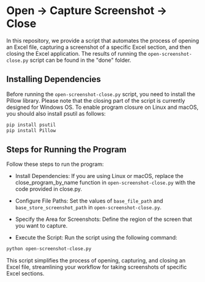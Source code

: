 # Open -> Capture Screenshot -> Close

In this repository, we provide a script that automates the process of opening an Excel file, capturing a screenshot of a specific Excel section, and then closing the Excel application. The results of running the `open-screenshot-close.py` script can be found in the "done" folder.

## Installing Dependencies

Before running the `open-screenshot-close.py` script, you need to install the Pillow library. Please note that the closing part of the script is currently designed for Windows OS. To enable program closure on Linux and macOS, you should also install psutil as follows:

```bash
pip install psutil
pip install Pillow
```

## Steps for Running the Program

Follow these steps to run the program:

* Install Dependencies: If you are using Linux or macOS, replace the close_program_by_name function in `open-screenshot-close.py` with the code provided in close.py.

* Configure File Paths: Set the values of `base_file_path` and `base_store_screenshot_path` in `open-screenshot-close.py`.

* Specify the Area for Screenshots: Define the region of the screen that you want to capture.

* Execute the Script: Run the script using the following command:

```bash
python open-screenshot-close.py
```

This script simplifies the process of opening, capturing, and closing an Excel file, streamlining your workflow for taking screenshots of specific Excel sections.
